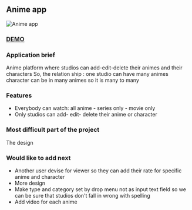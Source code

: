 ## Anime app
![Anime app](https://user-images.githubusercontent.com/42039887/129308295-03452fce-ac16-47f9-a6ea-c1d8d7097426.jpg)

### [DEMO](https://drive.google.com/file/d/1MNJvrBV0ZWK4nr5Li9k7eTzdEozJVVHP/view?usp=sharing)

### Application brief
Anime platform where studios can add-edit-delete their animes and their characters
So, the relation ship : one studio can have many animes
character can be in many animes so it is many to many


### Features
* Everybody can watch: all anime - series only - movie only
* Only studios can add- edit- delete their anime or character

### Most difficult part of the project
The design

### Would like to add next
* Another user devise for viewer so they can add their rate for specific anime and character
* More design
* Make type and category set by drop menu not as input text field so we can be sure that studios don't fall in wrong with spelling
* Add video for each anime
